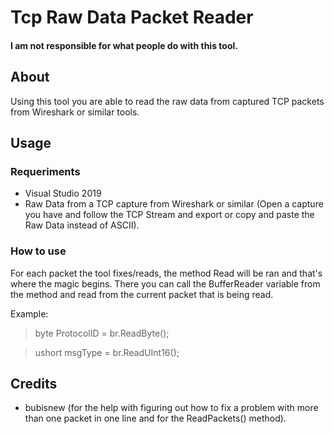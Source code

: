 # Tcp Raw Data Packet Reader
#### I am not responsible for what people do with this tool.

## About
Using this tool you are able to read the raw data from captured TCP packets from Wireshark or similar tools.

## Usage

### Requeriments
- Visual Studio 2019
- Raw Data from a TCP capture from Wireshark or similar (Open a capture you have and follow the TCP Stream and export or copy and paste the Raw Data instead of ASCII).

### How to use
For each packet the tool fixes/reads, the method Read will be ran and that's where the magic begins. There you can call the BufferReader variable from the method and read from the current packet that is being read.

Example:
> byte ProtocolID = br.ReadByte();

> ushort msgType = br.ReadUInt16();

## Credits
- bubisnew (for the help with figuring out how to fix a problem with more than one packet in one line and for the ReadPackets() method).
